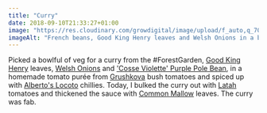 ```yaml
---
title: "Curry"
date: 2018-09-10T21:33:27+01:00
image: "https://res.cloudinary.com/growdigital/image/upload/f_auto,q_70,w_736/v1544351614/onions-29654272137.jpg"
imageAlt: "French beans, Good King Henry leaves and Welsh Onions in a bowl, on the grass"
---
```


Picked a bowlful of veg for a curry from the #ForestGarden, [Good King Henry](https://pfaf.org/user/plant.aspx?latinname=Chenopodium+bonus-henricus) leaves, [Welsh Onions](https://pfaf.org/user/plant.aspx?LatinName=Allium+fistulosum) and ['Cosse Violette' Purple Pole Bean](http://www.realseeds.co.uk/beans.html), in a homemade tomato purée from [Grushkova](http://www.realseeds.co.uk/tomatoes_bush.html) bush tomatoes and spiced up with [Alberto's Locoto](http://www.realseeds.co.uk/hotpeppers.html) chillies. Today, I bulked the curry out with [Latah](http://www.realseeds.co.uk/tomatoes_bush.html) tomatoes and thickened the sauce with [Common Mallow](https://pfaf.org/user/Plant.aspx?LatinName=malva+sylvestris) leaves. The curry was fab.
